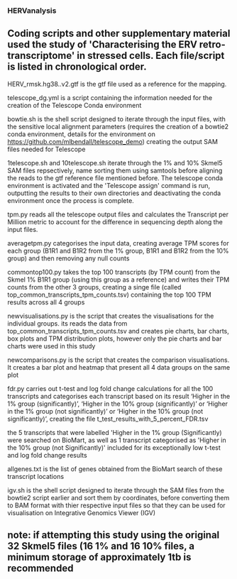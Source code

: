 ### HERVanalysis

## Coding scripts and other supplementary material used the study of 'Characterising the ERV retro-transcriptome' in stressed cells. Each file/script is listed in chronological order.

HERV_rmsk.hg38..v2.gtf is the gtf file used as a reference for the mapping.

telescope_dg.yml is a script containing the information needed for the creation of the Telescope Conda environment

bowtie.sh is the shell script designed to iterate through the input files, with the sensitive local alignment parameters (requires the creation of a bowtie2 conda environment, details for the environment on https://github.com/mlbendall/telescope_demo) creating the output SAM files needed for Telescope

1telescope.sh and 10telescope.sh iterate through the 1% and 10% Skmel5 SAM files repsectively, name sorting them using samtools before aligning the reads to the gtf reference file mentioned before. The telescope conda environment is activated and the 'Telescope assign' command is run, outputting the results to their own directories and deactivating the conda environment once the process is complete.

tpm.py reads all the telescope output files and calculates the Transcript per Million metric to account for the difference in sequencing depth along the input files.

averagetpm.py categorises the input data, creating average TPM scores for each group (B1R1 and B1R2 from the 1% group, B1R1 and B1R2 from the 10% group) and then removing any null counts

commontop100.py takes the top 100 transcripts (by TPM count) from the Skmel 1% B1R1 group (using this group as a reference) and writes their TPM counts from the other 3 groups, creating a singe file (called top_common_transcripts_tpm_counts.tsv) containing the top 100 TPM results across all 4 groups

newvisualisations.py is the script that creates the visualisations for the individual groups. its reads the data from top_common_transcripts_tpm_counts.tsv and creates pie charts, bar charts, box plots and TPM distribution plots, however only the pie charts and bar charts were used in this study

newcomparisons.py is the script that creates the comparison visualisations. It creates a bar plot and heatmap that present all 4 data groups on the same plot

fdr.py carries out t-test and log fold change calculations for all the 100 transcripts and categorises each transcript based on its result ‘Higher in the 1% group (significantly)’, ‘Higher in the 10% group (significantly)’ or ‘Higher in the 1% group (not significantly)’ or ‘Higher in the 10% group (not significantly)’, creating the file t_test_results_with_5_percent_FDR.tsv

the 5 transcripts that were labelled 'Higher in the 1% group (Significantly) were searched on BioMart, as well as 1 transcript categorised as 'Higher in the 10% group (not Significantly)' included for its exceptionally low t-test and log fold change results

allgenes.txt is the list of genes obtained from the BioMart search of these transcript locations

igv.sh is the shell script designed to iterate through the SAM files from the bowtie2 script earlier and sort them by coordinates, before converting them to BAM format with thier respective input files so that they can be used for visualisation on Integrative Genomics Viewer (IGV)

## note: if attempting this study using the original 32 Skmel5 files (16 1% and 16 10% files, a minimum storage of approximately 1tb is recommended

